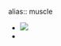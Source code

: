 alias:: muscle

- ![](https://peach-geographical-bat-397.mypinata.cloud/ipfs/QmTdX5P759j3dz5Hfzaz8HNWRQvm1JbhNa1F7qNiyXjHkG)
-